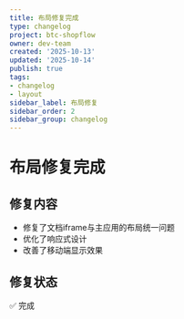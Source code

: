```yaml
---
title: 布局修复完成
type: changelog
project: btc-shopflow
owner: dev-team
created: '2025-10-13'
updated: '2025-10-14'
publish: true
tags:
- changelog
- layout
sidebar_label: 布局修复
sidebar_order: 2
sidebar_group: changelog
---
```


# 布局修复完成

## 修复内容
- 修复了文档iframe与主应用的布局统一问题
- 优化了响应式设计
- 改善了移动端显示效果

## 修复状态
✅ 完成

